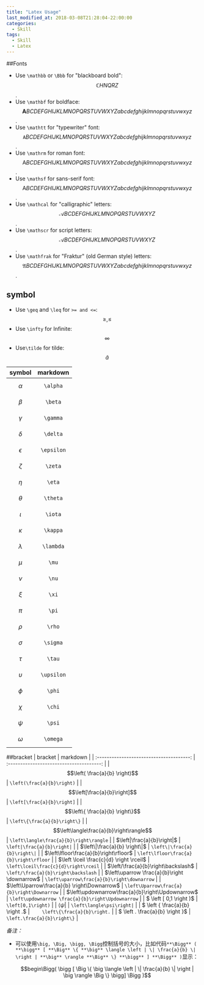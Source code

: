 ```yaml
---
title: "Latex Usage"
last_modified_at: 2018-03-08T21:28:04-22:00:00
categories:
  - Skill
tags:
  - Skill
  - Latex
---
```


##Fonts
- Use `\mathbb` or `\Bbb` for "blackboard bold": $$\mathbb CHNQRZ$$.
- Use `\mathbf` for boldface: $$\mathbf ABCDEFGHIJKLMNOPQRSTUVWXYZabcdefghijklmnopqrstuvwxyz$$.
- Use `\mathtt` for "typewriter" font: $$\mathtt ABCDEFGHIJKLMNOPQRSTUVWXYZabcdefghijklmnopqrstuvwxyz$$.
- Use `\mathrm` for roman font: $$\mathrm ABCDEFGHIJKLMNOPQRSTUVWXYZabcdefghijklmnopqrstuvwxyz$$.
- Use `\mathsf` for sans-serif font:$$\mathsf ABCDEFGHIJKLMNOPQRSTUVWXYZabcdefghijklmnopqrstuvwxyz$$.
- Use `\mathcal` for "calligraphic" letters: $$\mathcal ABCDEFGHIJKLMNOPQRSTUVWXYZ$$.
- Use `\mathscr` for script letters:$$\mathscr ABCDEFGHIJKLMNOPQRSTUVWXYZ$$.
- Use `\mathfrak` for "Fraktur" (old German style) letters:$$\mathfrak ABCDEFGHIJKLMNOPQRSTUVWXYZabcdefghijklmnopqrstuvwxyz$$.

## symbol

- Use `\geq` and `\leq` for `>= and <=`: $$\geq,  \leq$$ 
- Use `\infty`  for  Infinite: $$\infty$$ 
- Use`\tilde` for tilde: $$\tilde a$$

|    symbol    |  markdown  |
| :----------: | :--------: |
|  $$\alpha$$  |  `\alpha`  |
|  $$\beta$$   |  `\beta`   |
|  $$\gamma$$  |  `\gamma`  |
|  $$\delta$$  |  `\delta`  |
| $$\epsilon$$ | `\epsilon` |
|  $$\zeta$$   |  `\zeta`   |
|   $$\eta$$   |   `\eta`   |
|  $$\theta$$  |  `\theta`  |
|  $$\iota$$   |  `\iota`   |
|  $$\kappa$$  |  `\kappa`  |
| $$\lambda$$  | `\lambda`  |
|   $$\mu$$    |   `\mu`    |
|   $$\nu$$    |   `\nu`    |
|   $$\xi$$    |   `\xi`    |
|   $$\pi$$    |   `\pi`    |
|   $$\rho$$   |   `\rho`   |
|  $$\sigma$$  |  `\sigma`  |
|   $$\tau$$   |   `\tau`   |
| $$\upsilon$$ | `\upsilon` |
|   $$\phi$$   |   `\phi`   |
|   $$\chi$$   |   `\chi`   |
|   $$\psi$$   |   `\psi`   |
|  $$\omega$$  |  `\omega`  |

##bracket
|                 bracket                  |                 markdown                 |
| :--------------------------------------: | :--------------------------------------: |
|      $$\left( \frac{a}{b} \right)$$      |        `\left(\frac{a}{b}\right)`        |
|       $$\left[\frac{a}{b}\right]$$       |        `\left[\frac{a}{b}\right]`        |
|     $$\left\{ \frac{a}{b} \right\}$$     |       `\left\{\frac{a}{b}\right\}`       |
| $$\left\langle\frac{a}{b}\right\rangle$$ |  `\left\langle\frac{a}{b}\right\rangle`  |
|        $\left|\frac{a}{b}\right|$        |        `\left|\frac{a}{b}\right|`        |
|      $\left\|\frac{a}{b} \right\|$       |       `\left\|\frac{a}{b}\right\|`       |
|  $\left\lfloor\frac{a}{b}\right\rfloor$  |  `\left\lfloor\frac{a}{b}\right\rfloor`  |
| $\left \lceil \frac{c}{d} \right \rceil$ |   `\left\lceil\frac{c}{d}\right\rceil`   |
|   $\left/\frac{a}{b}\right\backslash$    |   `\left/\frac{a}{b}\right\backslash`    |
| $\left\uparrow \frac{a}{b}\right \downarrow$ | `\left\uparrow\frac{a}{b}\right\downarrow` |
| $\left\Uparrow\frac{a}{b} \right\Downarrow$ | `\left\Uparrow\frac{a}{b}\right\Downarrow` |
| $\left\updownarrow\frac{a}{b}\right\Updownarrow$ | `\left\updownarrow \frac{a}{b}\right\Updownarrow` |
|         $	\left [ 0,1 \right )$          |           `	\left[0,1\right)`            |
|      $\left \langle \psi \right |$       |        `\left\langle\psi\right|`         |
|     $	\left \{ \frac{a}{b} \right .$     |       `	\left\{\frac{a}{b}\right.`       |
|     $	\left . \frac{a}{b} \right \}$     |       `	\left.\frac{a}{b}\right\}`       |

*备注：* 

- 可以使用`\big, \Big, \bigg, \Bigg`控制括号的大小，比如代码`**\Bigg** ( **\bigg** [ **\Big** \{ **\big** \langle \left | \| \frac{a}{b} \| \right | **\big** \rangle **\Big** \} **\bigg** ] **\Bigg** )`显示：

  $$begin\Bigg( \bigg [ \Big \{ \big \langle \left | \| \frac{a}{b} \| \right | \big \rangle \Big \} \bigg] \Bigg )$$


